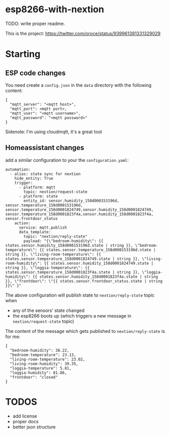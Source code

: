 # esp8266-with-nextion

TODO: write proper readme.

This is the project: https://twitter.com/oroce/status/939961381331329029

# Starting

## ESP code changes

You need create a `config.json` in the `data` directory with the following content:

```
{
  "mqtt_server": "<mqtt host>",
  "mqtt_port": <mqtt port>,
  "mqtt_user": "<mqtt username>",
  "mqtt_password": "<mqtt password>"
}
```

Sidenote: I'm using cloudmqtt, it's a great tool


## Homeassistant changes

add a similar configuration to your the `configuration.yaml`:

```
automation:
  - alias: state sync for nextion
    hide_entity: True
    trigger:
      - platform: mqtt
        topic: nextion/request-state
      - platform: state
        entity_id: sensor.humidity_158d000153196d, sensor.temperature_158d000153196d, sensor.temperature_158d0001824749,sensor.humidity_158d0001824749,  sensor.temperature_158d0001823f4a,sensor.humidity_158d0001823f4a, sensor.frontdoor_status
    action:
      service: mqtt.publish
      data_template:
        topic: "nextion/reply-state"
        payload: "{\"bedroom-humidity\": {{ states.sensor.humidity_158d000153196d.state | string }}, \"bedroom-temperature\": {{ states.sensor.temperature_158d000153196d.state | string }}, \"living-room-temperature\": {{ states.sensor.temperature_158d0001824749.state | string }}, \"living-room-humidity\": {{ states.sensor.humidity_158d0001824749.state | string }}, \"loggia-temperature\": {{ states.sensor.temperature_158d0001823f4a.state | string }}, \"loggia-humidity\": {{ states.sensor.humidity_158d0001823f4a.state | string }}, \"frontdoor\": \"{{ states.sensor.frontdoor_status.state | string }}\" }"
```


The above configuration will publish state to `nextion/reply-state` topic when
- any of the sensors' state changed
- the esp8266 boots up (which triggers a new message in `nextion/request-state` topic)

The content of the message which gets published to `nextion/reply-state` is for me:

```
{
  "bedroom-humidity": 38.22,
  "bedroom-temperature": 23.13,
  "living-room-temperature": 23.02,
  "living-room-humidity": 39.35,
  "loggia-temperature": 5.81,
  "loggia-humidity": 81.86,
  "frontdoor": "closed"
}
```

# TODOS

- add license
- proper docs
- better json structure

